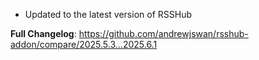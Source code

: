  - Updated to the latest version of RSSHub

**Full Changelog**: https://github.com/andrewjswan/rsshub-addon/compare/2025.5.3...2025.6.1
